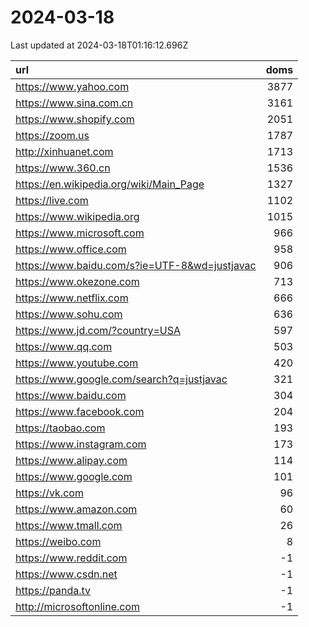 # 2024-03-18

<!-- BEGIN -->
Last updated at 2024-03-18T01:16:12.696Z

url | doms
:- | -:
https://www.yahoo.com | 3877
https://www.sina.com.cn | 3161
https://www.shopify.com | 2051
https://zoom.us | 1787
http://xinhuanet.com | 1713
https://www.360.cn | 1536
https://en.wikipedia.org/wiki/Main_Page | 1327
https://live.com | 1102
https://www.wikipedia.org | 1015
https://www.microsoft.com | 966
https://www.office.com | 958
https://www.baidu.com/s?ie=UTF-8&wd=justjavac | 906
https://www.okezone.com | 713
https://www.netflix.com | 666
https://www.sohu.com | 636
https://www.jd.com/?country=USA | 597
https://www.qq.com | 503
https://www.youtube.com | 420
https://www.google.com/search?q=justjavac | 321
https://www.baidu.com | 304
https://www.facebook.com | 204
https://taobao.com | 193
https://www.instagram.com | 173
https://www.alipay.com | 114
https://www.google.com | 101
https://vk.com | 96
https://www.amazon.com | 60
https://www.tmall.com | 26
https://weibo.com | 8
https://www.reddit.com | -1
https://www.csdn.net | -1
https://panda.tv | -1
http://microsoftonline.com | -1
<!-- END -->
